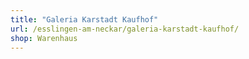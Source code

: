 ```yaml
---
title: "Galeria Karstadt Kaufhof"
url: /esslingen-am-neckar/galeria-karstadt-kaufhof/
shop: Warenhaus
---
```

